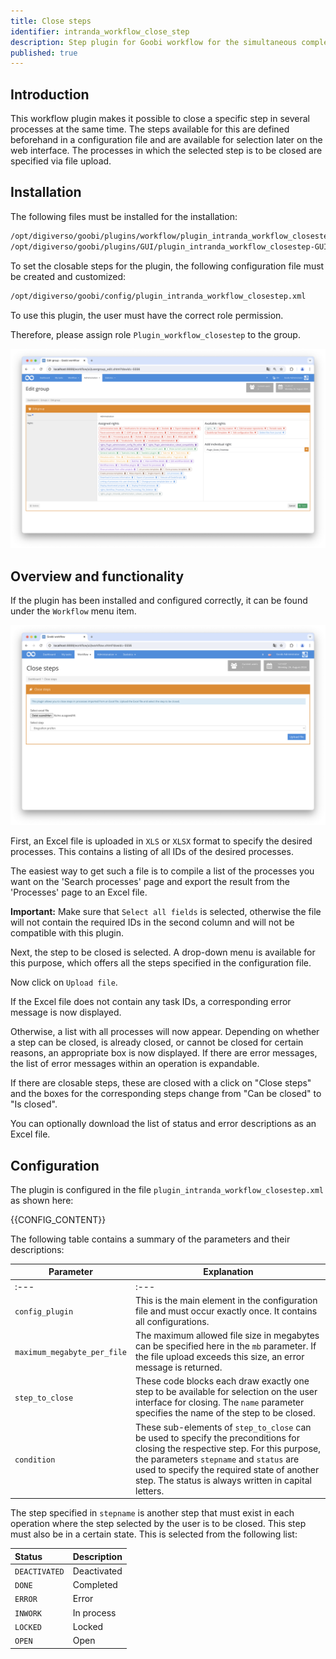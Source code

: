 ```yaml
---
title: Close steps
identifier: intranda_workflow_close_step
description: Step plugin for Goobi workflow for the simultaneous completion of several work steps
published: true
---
```


## Introduction
This workflow plugin makes it possible to close a specific step in several processes at the same time. The steps available for this are defined beforehand in a configuration file and are available for selection later on the web interface. The processes in which the selected step is to be closed are specified via file upload.

## Installation
The following files must be installed for the installation:

```bash
/opt/digiverso/goobi/plugins/workflow/plugin_intranda_workflow_closestep.jar
/opt/digiverso/goobi/plugins/GUI/plugin_intranda_workflow_closestep-GUI.jar
```

To set the closable steps for the plugin, the following configuration file must be created and customized:

```bash
/opt/digiverso/goobi/config/plugin_intranda_workflow_closestep.xml
```

To use this plugin, the user must have the correct role permission.

Therefore, please assign role `Plugin_workflow_closestep` to the group.

![Correctly assigned role](screen1_en.png)


## Overview and functionality
If the plugin has been installed and configured correctly, it can be found under the `Workflow` menu item.

![User interface of the plugin](screen2_en.png)

First, an Excel file is uploaded in `XLS` or `XLSX` format to specify the desired processes. This contains a listing of all IDs of the desired processes.

The easiest way to get such a file is to compile a list of the processes you want on the 'Search processes' page and export the result from the 'Processes' page to an Excel file.

**Important:** Make sure that `Select all fields` is selected, otherwise the file will not contain the required IDs in the second column and will not be compatible with this plugin.

Next, the step to be closed is selected. A drop-down menu is available for this purpose, which offers all the steps specified in the configuration file.

Now click on `Upload file`.

If the Excel file does not contain any task IDs, a corresponding error message is now displayed.

Otherwise, a list with all processes will now appear. Depending on whether a step can be closed, is already closed, or cannot be closed for certain reasons, an appropriate box is now displayed. If there are error messages, the list of error messages within an operation is expandable.

If there are closable steps, these are closed with a click on "Close steps" and the boxes for the corresponding steps change from "Can be closed" to "Is closed".

You can optionally download the list of status and error descriptions as an Excel file.

## Configuration
The plugin is configured in the file `plugin_intranda_workflow_closestep.xml` as shown here:

{{CONFIG_CONTENT}}

The following table contains a summary of the parameters and their descriptions:

Parameter               | Explanation
------------------------|------------------------------------
| :--- | :--- |
| `config_plugin` | This is the main element in the configuration file and must occur exactly once. It contains all configurations. |
| `maximum_megabyte_per_file` | The maximum allowed file size in megabytes can be specified here in the `mb` parameter. If the file upload exceeds this size, an error message is returned. |
| `step_to_close` | These code blocks each draw exactly one step to be available for selection on the user interface for closing. The `name` parameter specifies the name of the step to be closed. |
| `condition` | These sub-elements of `step_to_close` can be used to specify the preconditions for closing the respective step. For this purpose, the parameters `stepname` and `status` are used to specify the required state of another step. The status is always written in capital letters. |

The step specified in `stepname` is another step that must exist in each operation where the step selected by the user is to be closed. This step must also be in a certain state. This is selected from the following list:

| Status | Description |
| :--- | :--- |
| `DEACTIVATED` | Deactivated |
| `DONE` | Completed |
| `ERROR` | Error |
| `INWORK` | In process |
| `LOCKED` | Locked |
| `OPEN` | Open |

